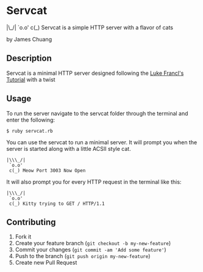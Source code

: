 # Servcat
|\\\_/|
 `o.o'
 c(_) Servcat is a simple HTTP server with a flavor of cats

by James Chuang
## Description
Servcat is a minimal HTTP server designed following the [Luke Francl's Tutorial][1] with a twist
## Usage
To run the server navigate to the servcat folder through the terminal and enter the following:
```shell
$ ruby servcat.rb
```

You can use the servcat to run a minimal server. It will prompt you when the server is started along with a little ACSII style cat.
```shell
|\\\_/|
 `o.o'
 c(_) Meow Port 3003 Now Open
```

It will also prompt you for every HTTP request in the terminal like this:
```shell
|\\\_/|
 `o.o'
 c(_) Kitty trying to GET / HTTP/1.1
```

## Contributing

1. Fork it
2. Create your feature branch (`git checkout -b my-new-feature`)
3. Commit your changes (`git commit -am 'Add some feature'`)
4. Push to the branch (`git push origin my-new-feature`)
5. Create new Pull Request

[1]: https://practicingruby.com/articles/implementing-an-http-file-server?u=2c59db4496